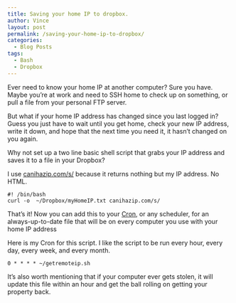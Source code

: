 ```yaml
---
title: Saving your home IP to dropbox.
author: Vince
layout: post
permalink: /saving-your-home-ip-to-dropbox/
categories:
  - Blog Posts
tags:
  - Bash
  - Dropbox
---
```

Ever need to know your home IP at another computer? Sure you have. Maybe you&#8217;re at work and need to SSH home to check up on something, or pull a file from your personal FTP server.

But what if your home IP address has changed since you last logged in? Guess you just have to wait until you get home, check your new IP address, write it down, and hope that the next time you need it, it hasn&#8217;t changed on you again.

Why not set up a two line basic shell script that grabs your IP address and saves it to a file in your Dropbox?

I use [canihazip.com/s/][1] because it returns nothing but my IP address. No HTML.

    #! /bin/bash
    curl -o  ~/Dropbox/myHomeIP.txt canihazip.com/s/
    

That&#8217;s it! Now you can add this to your [Cron][2], or any scheduler, for an always-up-to-date file that will be on every computer you use with your home IP address

Here is my Cron for this script. I like the script to be run every hour, every day, every week, and every month.

    0 * * * * ~/getremoteip.sh
    

It&#8217;s also worth mentioning that if your computer ever gets stolen, it will update this file within an hour and get the ball rolling on getting your property back.

 [1]: http://canihazip.com/s/
 [2]: http://en.wikipedia.org/wiki/Cron